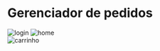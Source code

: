 # Gerenciador de pedidos


![login](https://user-images.githubusercontent.com/37386568/224458367-310780c1-e5d5-4e68-8c11-c6a73d156346.png)
![home](https://user-images.githubusercontent.com/37386568/224458448-47ff9a51-18c5-40c6-bbed-086b899302f0.png)<br>
![carrinho](https://user-images.githubusercontent.com/37386568/224458467-f54fe525-d2a5-4fb4-a4c4-1748ea857c72.png)

